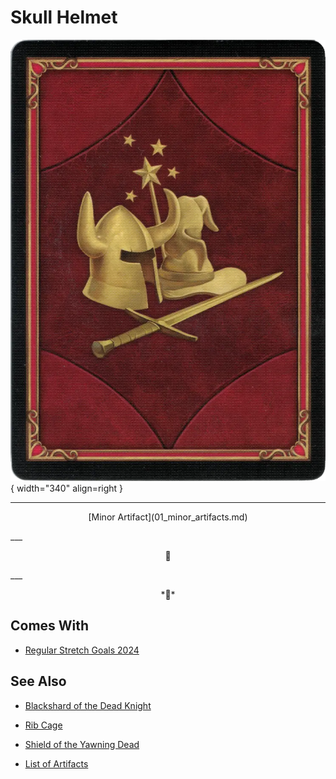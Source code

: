 # Skull Helmet

![Skull Helmet](../assets/player-deck-back.webp){ width="340" align=right }
___
<p style="text-align: center;" markdown>[Minor Artifact](01_minor_artifacts.md)</p>
___
<p style="text-align: center;" markdown>🚧</p>
___
<p style="text-align: center;" markdown>*🚧*</p>


## Comes With

- [Regular Stretch Goals 2024](../content/regular_stretch_goals.md)


## See Also

- [Blackshard of the Dead Knight](blackshard_of_the_dead_knight.md)
- [Rib Cage](rib_cage.md)
- [Shield of the Yawning Dead](shield_of_the_yawning_dead.md)

- [List of Artifacts](index.md)
